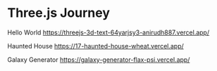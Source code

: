 # Three.js Journey

Hello World
https://threejs-3d-text-64yarjsy3-anirudh887.vercel.app/

Haunted House
https://17-haunted-house-wheat.vercel.app/

Galaxy Generator
https://galaxy-generator-flax-psi.vercel.app/
